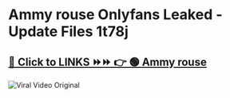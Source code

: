 
 # Ammy rouse Onlyfans Leaked - Update Files 1t78j

## <h2><a href="https://clipsfans.com/Ammy_rouse&ref=git">🔗 Click to LINKS ⏩⏩ 👉 🟢 Ammy rouse </a></h2>

<a href="https://clipsfans.com/Ammy_rouse&ref=git" rel="nofollow" data-target="animated-image.originalLink"><img src="https://i.ibb.co.com/xMMVF88/686577567.gif" alt="Viral Video Original" style="max-width: 100%; display: inline-block;" data-target="animated-image.originalImage"></a>

